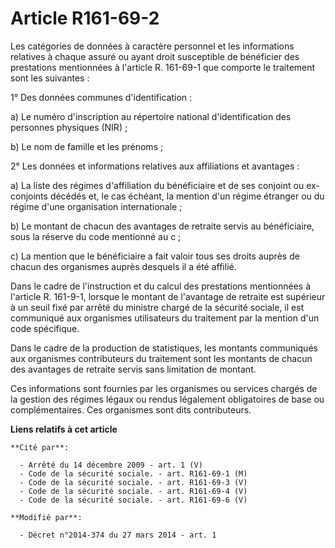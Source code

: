 # Article R161-69-2

Les catégories de données à caractère personnel et les informations relatives à chaque assuré ou ayant droit susceptible de
bénéficier des prestations mentionnées à l'article R. 161-69-1 que comporte le traitement sont les suivantes : 

1° Des données communes d'identification : 

a) Le numéro d'inscription au répertoire national d'identification des personnes physiques (NIR) ; 

b) Le nom de famille et les prénoms ; 

2° Les données et informations relatives aux affiliations et avantages : 

a) La liste des régimes d'affiliation du bénéficiaire et de ses conjoint ou ex-conjoints décédés et, le cas échéant, la
mention d'un régime étranger ou du régime d'une organisation internationale ; 

b) Le montant de chacun des avantages de retraite servis au bénéficiaire, sous la réserve du code mentionné au c ; 

c) La mention que le bénéficiaire a fait valoir tous ses droits auprès de chacun des organismes auprès desquels il a été
affilié. 

Dans le cadre de l'instruction et du calcul des prestations mentionnées à l'article R. 161-9-1, lorsque le montant de
l'avantage de retraite est supérieur à un seuil fixé par arrêté du ministre chargé de la sécurité sociale, il est communiqué
aux organismes utilisateurs du traitement par la mention d'un code spécifique.

Dans le cadre de la production de statistiques, les montants communiqués aux organismes contributeurs du traitement sont les
montants de chacun des avantages de retraite servis sans limitation de montant. 

Ces informations sont fournies par les organismes ou services chargés de la gestion des régimes légaux ou rendus légalement
obligatoires de base ou complémentaires. Ces organismes sont dits contributeurs.

**Liens relatifs à cet article**

	**Cité par**:

	  - Arrêté du 14 décembre 2009 - art. 1 (V)
	  - Code de la sécurité sociale. - art. R161-69-1 (M)
	  - Code de la sécurité sociale. - art. R161-69-3 (V)
	  - Code de la sécurité sociale. - art. R161-69-4 (V)
	  - Code de la sécurité sociale. - art. R161-69-6 (V)

	**Modifié par**:

	  - Décret n°2014-374 du 27 mars 2014 - art. 1
